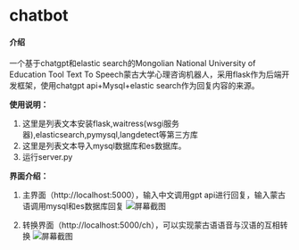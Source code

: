 # chatbot

#### 介绍
一个基于chatgpt和elastic search的Mongolian National University of Education Tool Text To Speech蒙古大学心理咨询机器人，采用flask作为后端开发框架，使用chatgpt api+Mysql+elastic search作为回复内容的来源。



 **使用说明：** 
1. 这里是列表文本安装flask,waitress(wsgi服务器),elasticsearch,pymysql,langdetect等第三方库
2. 这里是列表文本导入mysql数据库和es数据库。
3. 运行server.py



 **界面介绍：** 
1. 主界面（http://localhost:5000），输入中文调用gpt api进行回复，输入蒙古语调用mysql和es数据库回复
![](https://foruda.gitee.com/images/1719221104332129179/5d7cfc89_10193695.png "屏幕截图")


2. 转换界面（http://localhost:5000/ch），可以实现蒙古语语音与汉语的互相转换
![](https://foruda.gitee.com/images/1719221239052362273/ef0d7a02_10193695.png "屏幕截图")
